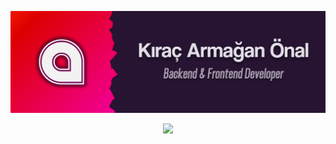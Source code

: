 ![Banner](https://raw.githubusercontent.com/TheArmagan/TheArmagan/master/armagan_programmer_banner.png)
<p align="center">
    <a href="#">
        <img src="https://counter.armagan.rest/render/rule34/github?pad=8" ></img>
    </a>
</p>
